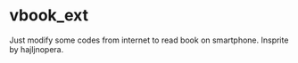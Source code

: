 # vbook_ext
Just modify some codes from internet to read book on smartphone.
Insprite by hajljnopera.
